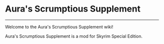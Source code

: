 # Aura's Scrumptious Supplement

---

Welcome to the Aura's Scrumptious Supplement wiki!

Aura's Scrumptious Supplement is a mod for Skyrim Special Edition.

